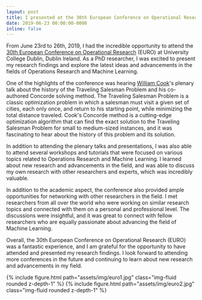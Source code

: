 ```yaml
---
layout: post
title: I presented at the 30th European Conference on Operational Research in Dublin, Ireland
date: 2019-06-23 00:00:00-0000
inline: false
---
```


From June 23rd to 26th, 2019, I had the incredible opportunity to attend the <a href='https://euro2019.euro-online.org/'>30th European Conference on Operational Research</a> (EURO) at University College Dublin, Dublin Ireland. As a PhD researcher, I was excited to present my research findings and explore the latest ideas and advancements in the fields of Operations Research and Machine Learning.

One of the highlights of the conference was hearing <a href='https://en.wikipedia.org/wiki/William_J._Cook'>William Cook</a>'s plenary talk about the history of the Traveling Salesman Problem and his co-authored Concorde solving method. The Traveling Salesman Problem is a classic optimization problem in which a salesman must visit a given set of cities, each only once, and return to his starting point, while minimizing the total distance traveled. Cook's Concorde method is a cutting-edge optimization algorithm that can find the exact solution to the Traveling Salesman Problem for small to medium-sized instances, and it was fascinating to hear about the history of this problem and its solution.

In addition to attending the plenary talks and presentations, I was also able to attend several workshops and tutorials that were focused on various topics related to Operations Research and Machine Learning. I learned about new research and advancements in the field, and was able to discuss my own research with other researchers and experts, which was incredibly valuable.

In addition to the academic aspect, the conference also provided ample opportunities for networking with other researchers in the field. I met researchers from all over the world who were working on similar research topics and connected with them on a personal and professional level. The discussions were insightful, and it was great to connect with fellow researchers who are equally passionate about advancing the field of Machine Learning.

Overall, the 30th European Conference on Operational Research (EURO) was a fantastic experience, and I am grateful for the opportunity to have attended and presented my research findings. I look forward to attending more conferences in the future and continuing to learn about new research and advancements in my field.

{% include figure.html path="assets/img/euro1.jpg" class="img-fluid rounded z-depth-1" %}
{% include figure.html path="assets/img/euro2.jpg" class="img-fluid rounded z-depth-1" %}
